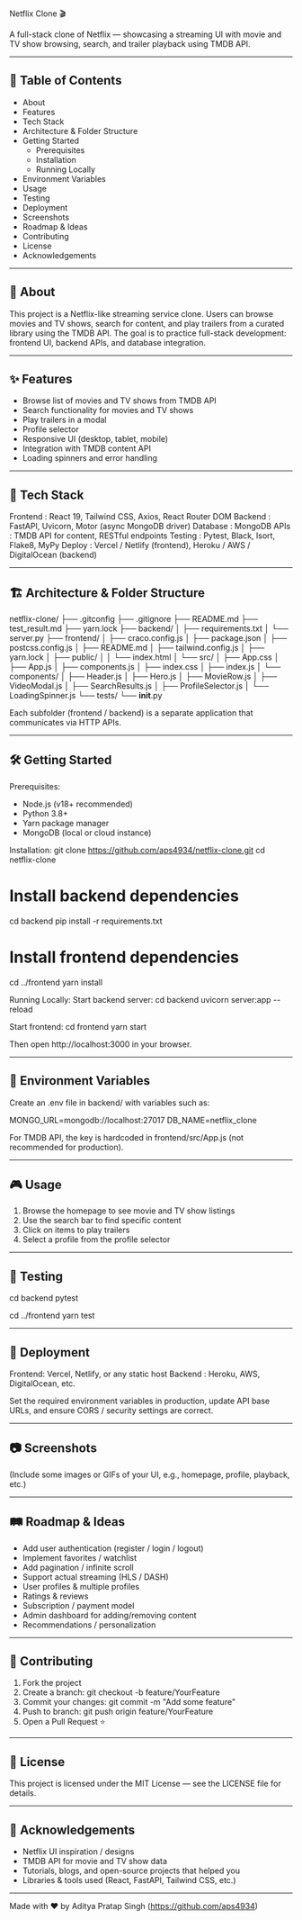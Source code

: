 Netflix Clone 🎬

A full-stack clone of Netflix — showcasing a streaming UI with movie and TV show browsing, search, and trailer playback using TMDB API.

-------------------------------------------------------------------------------
🚀 Table of Contents
-------------------------------------------------------------------------------
- About
- Features
- Tech Stack
- Architecture & Folder Structure
- Getting Started
  - Prerequisites
  - Installation
  - Running Locally
- Environment Variables
- Usage
- Testing
- Deployment
- Screenshots
- Roadmap & Ideas
- Contributing
- License
- Acknowledgements

-------------------------------------------------------------------------------
📖 About
-------------------------------------------------------------------------------
This project is a Netflix-like streaming service clone. Users can browse movies and TV shows, search for content, and play trailers from a curated library using the TMDB API. The goal is to practice full-stack development: frontend UI, backend APIs, and database integration.

-------------------------------------------------------------------------------
✨ Features
-------------------------------------------------------------------------------
- Browse list of movies and TV shows from TMDB API
- Search functionality for movies and TV shows
- Play trailers in a modal
- Profile selector
- Responsive UI (desktop, tablet, mobile)
- Integration with TMDB content API
- Loading spinners and error handling

-------------------------------------------------------------------------------
🧰 Tech Stack
-------------------------------------------------------------------------------
Frontend : React 19, Tailwind CSS, Axios, React Router DOM
Backend  : FastAPI, Uvicorn, Motor (async MongoDB driver)
Database : MongoDB
APIs     : TMDB API for content, RESTful endpoints
Testing  : Pytest, Black, Isort, Flake8, MyPy
Deploy   : Vercel / Netlify (frontend), Heroku / AWS / DigitalOcean (backend)

-------------------------------------------------------------------------------
🏗 Architecture & Folder Structure
-------------------------------------------------------------------------------
netflix-clone/
├── .gitconfig
├── .gitignore
├── README.md
├── test_result.md
├── yarn.lock
├── backend/
│   ├── requirements.txt
│   └── server.py
├── frontend/
│   ├── craco.config.js
│   ├── package.json
│   ├── postcss.config.js
│   ├── README.md
│   ├── tailwind.config.js
│   ├── yarn.lock
│   ├── public/
│   │   └── index.html
│   └── src/
│       ├── App.css
│       ├── App.js
│       ├── components.js
│       ├── index.css
│       ├── index.js
│       └── components/
│           ├── Header.js
│           ├── Hero.js
│           ├── MovieRow.js
│           ├── VideoModal.js
│           ├── SearchResults.js
│           ├── ProfileSelector.js
│           └── LoadingSpinner.js
└── tests/
    └── __init__.py

Each subfolder (frontend / backend) is a separate application that communicates via HTTP APIs.

-------------------------------------------------------------------------------
🛠 Getting Started
-------------------------------------------------------------------------------
Prerequisites:
- Node.js (v18+ recommended)
- Python 3.8+
- Yarn package manager
- MongoDB (local or cloud instance)

Installation:
git clone https://github.com/aps4934/netflix-clone.git
cd netflix-clone

# Install backend dependencies
cd backend
pip install -r requirements.txt

# Install frontend dependencies
cd ../frontend
yarn install

Running Locally:
Start backend server:
cd backend
uvicorn server:app --reload

Start frontend:
cd frontend
yarn start

Then open http://localhost:3000 in your browser.

-------------------------------------------------------------------------------
🔐 Environment Variables
-------------------------------------------------------------------------------
Create an .env file in backend/ with variables such as:

MONGO_URL=mongodb://localhost:27017
DB_NAME=netflix_clone

For TMDB API, the key is hardcoded in frontend/src/App.js (not recommended for production).

-------------------------------------------------------------------------------
🎮 Usage
-------------------------------------------------------------------------------
1. Browse the homepage to see movie and TV show listings
2. Use the search bar to find specific content
3. Click on items to play trailers
4. Select a profile from the profile selector

-------------------------------------------------------------------------------
🧪 Testing
-------------------------------------------------------------------------------
cd backend
pytest

cd ../frontend
yarn test

-------------------------------------------------------------------------------
🚀 Deployment
-------------------------------------------------------------------------------
Frontend: Vercel, Netlify, or any static host
Backend : Heroku, AWS, DigitalOcean, etc.

Set the required environment variables in production, update API base URLs, 
and ensure CORS / security settings are correct.

-------------------------------------------------------------------------------
📷 Screenshots
-------------------------------------------------------------------------------
(Include some images or GIFs of your UI, e.g., homepage, profile, playback, etc.)

-------------------------------------------------------------------------------
🛤 Roadmap & Ideas
-------------------------------------------------------------------------------
- Add user authentication (register / login / logout)
- Implement favorites / watchlist
- Add pagination / infinite scroll
- Support actual streaming (HLS / DASH)
- User profiles & multiple profiles
- Ratings & reviews
- Subscription / payment model
- Admin dashboard for adding/removing content
- Recommendations / personalization

-------------------------------------------------------------------------------
🤝 Contributing
-------------------------------------------------------------------------------
1. Fork the project
2. Create a branch: git checkout -b feature/YourFeature
3. Commit your changes: git commit -m "Add some feature"
4. Push to branch: git push origin feature/YourFeature
5. Open a Pull Request ⭐

-------------------------------------------------------------------------------
📄 License
-------------------------------------------------------------------------------
This project is licensed under the MIT License — see the LICENSE file for details.

-------------------------------------------------------------------------------
🙏 Acknowledgements
-------------------------------------------------------------------------------
- Netflix UI inspiration / designs
- TMDB API for movie and TV show data
- Tutorials, blogs, and open-source projects that helped you
- Libraries & tools used (React, FastAPI, Tailwind CSS, etc.)

-------------------------------------------------------------------------------
Made with ❤️ by Aditya Pratap Singh (https://github.com/aps4934)

